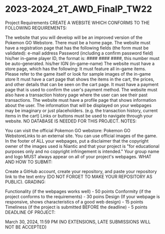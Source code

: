 # 2023-2024_2T_AWD_FinalP_TW22

Project Requirements
CREATE A WEBSITE WHICH CONFORMS TO THE FOLLOWING REQUIREMENTS:

The website that you will develop will be an improved version of the Pokemon GO Webstore.
There must be a home page.
The website must have a registration page that has the following fields (the form must be validated):
e-mail address
Password (including a confirm password field)
his/her in-game player ID, the format is: #### #### ####, this number must be auto-generated.
his/her IGN (in-game-name)
The website must have a store page, which has the following:
It must feature all in-game items. Please refer to the game itself or look for sample images of the in-game store
It must have a cart page that shows the items in the cart, the prices, and other details that can be seen on the cart page.
It must have a payment page that is used to confirm the user's payment method.
The website must also have a transaction history page where the user can see their past transactions.
The website must have a profile page that shows information about the user.
The information that will be displayed on your webpages may be imaginary or just placeholders. (e.g. the transaction history, current items in the cart)
Links or buttons must be used to navigate through your website.
NO DATABASE IS NEEDED FOR THIS PROJECT.
NOTES:

You can visit the official Pokemon GO webstore: Pokemon GO WebstoreLinks to an external site.
You can use official images of the game.
In the footer of ALL your webpages, put a disclaimer that the copyright owner of the images used is Niantic and that your project is "for educational purposes only and no copyright infringement is intended."
Your group name and logo MUST always appear on all of your project's webpages.
WHAT AND HOW TO SUBMIT:

Create a GitHub account, create your repository, and paste your repository link to the text entry (DO NOT FORGET TO MAKE YOUR REPOSITORY AS PUBLIC).
GRADING:

Functionality (if the webpages works well) - 50 points
Conformity (if the project conforms to the requirements) - 30 poins
Design (If your webpage is responsive, shows characteristics of a good web design) - 15 points
Timeliness (if the project is submitted BEFORE the deadline) - 5 points
DEADLINE OF PROJECT:

March 30, 2024, 11:59 PM (NO EXTENSIONS, LATE SUBMISSIONS WILL NOT BE ACCEPTED)

